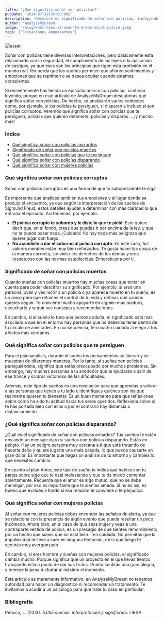 ```yaml
---
title: '¿Qué significa soñar con policías?'
pubDate: '2024-07-29T05:00:00Z'
description: 'Descubre el significado de soñar con policías, incluyendo interpretaciones sobre policías corruptos, policías muertos, policías que te persiguen, tiroteos y mujeres policías.'
author: 'AnalyzeMyDream'
image: '/blog/what-does-it-mean-to-dream-about-police.jpeg'
tags: ['Situaciones Amenazantes']
---
```


![asset](/blog/what-does-it-mean-to-dream-about-police.jpeg)

Soñar con policías tiene diversas interpretaciones, pero básicamente está relacionado con la seguridad, el cumplimiento de las leyes o la aplicación de castigos, ya que esos son los principios que rigen esta profesión en el mundo real. Recuerda que los sueños permiten que afloren sentimientos y emociones que se reprimen o se desea ocultar cuando estamos conscientes.

Si recientemente has tenido un episodio onírico con policías, continúa leyendo, porque en este artículo de AnalyzeMyDream descubrirás qué significa soñar con policías. De hecho, se analizarán varios contextos como, por ejemplo, si los policías te persiguen, si disparan e incluso si son policías corruptos. Veremos qué significa soñar con policías que te persiguen, policías que quieren detenerte, policías y disparos..., ¡y mucho más!

### Índice

- [Qué significa soñar con policías corruptos](#que-significa-soñar-con-policias-corruptos)
- [Significado de soñar con policías muertos](#significado-de-soñar-con-policias-muertos)
- [Qué significa soñar con policías que te persiguen](#que-significa-soñar-con-policias-que-te-persiguen)
- [Qué significa soñar con policías disparando](#que-significa-soñar-con-policias-disparando)
- [Qué significa soñar con mujeres policías](#que-significa-soñar-con-mujeres-policias)

### Qué significa soñar con policías corruptos

Soñar con policías corruptos es una forma de que tu subconsciente te diga

Es importante que analices también tus emociones y el lugar donde se produjo el encuentro, ya que según la interpretación de los sueños de Sigmund Freud, estos detalles ayudan a determinar con más claridad lo que entraña el episodio. Así tenemos, por ejemplo:

- **El policía corrupto te sobornó y le diste lo que te pidió**: Esto quiere decir que, en el fondo, crees que puedes ir por encima de la ley, y que no te puede pasar nada. ¡Cuidado! No hay nada más peligroso que querer jugar con fuego.
- **No accediste a dar el soborno al policía corrupto**: En este caso, tus valores morales están muy bien reforzados. Te gusta hacer las cosas de la manera correcta, sin violar los derechos de los demás y eres respetuoso con las normas establecidas. Enhorabuena por ti.

### Significado de soñar con policías muertos

Cuando sueñas con policías muertos hay muchas cosas que tomar en cuenta para poder descifrar su significado. Por ejemplo, si eres una persona joven y ves morir a un policía o ya aparece muerto en tu sueño, es un aviso para que retomes el control de tu vida y definas qué camino quieres seguir. Te conviene mucho apoyarte en alguien más maduro, escucharlo y seguir sus consejos y recomendaciones.

En cambio, si el sueño lo tuvo una persona adulta, el significado está más asociado a que en el entorno hay personas que no deberías tener dentro de tu círculo de amistades. En consecuencia, ten mucho cuidado al elegir a tus afectos más cercanos.

### Qué significa soñar con policías que te persiguen

Para el psicoanálisis, durante el sueño tus pensamientos se liberan y se muestran de diferentes maneras. Por lo tanto, si sueñas con policías persiguiéndote, significa que estás preocupado por muchos problemas. Sin embargo, hay muchas personas a tu alrededor que te ayudarán a salir de ese trance y saldrás victorioso de las dificultades.

Además, este tipo de sueños es una revelación para que aprendas a valorar a las personas que tienes a tu lado e identifiques quiénes son los que realmente quieren tu bienestar. Es un buen momento para que reflexiones sobre cómo ha sido tu actitud hacia tus seres queridos. Reflexiona sobre si te has portado bien con ellos o por el contrario hay distancia o distanciamiento.

### ¿Qué significa soñar con policías disparando?

¿Cuál es el significado de soñar con policías armados? Tus sueños te están enviando un mensaje claro si sueñas con policías disparando. Estás en peligro. Hay un peligro.persona muy cercana a ti que está tratando de hacerte daño y quiere jugarte una mala pasada, lo que puede causarte un gran dolor. Es importante que hagas un análisis de tu entorno y cambies lo que necesites cambiar.

En cuanto al plan Amor, este tipo de sueño te indica que hables con tu pareja sobre algo que te está molestando y que te da miedo comentar abiertamente. Recuerda que el amor es algo mutuo, que no se debe mendigar, por eso es importante que te sientas amada. Si no es así, es bueno que evalúes a fondo si esa relación te conviene o te perjudica. 

### Qué significa soñar con mujeres policías

Al soñar con mujeres policías debes encender las señales de alerta, ya que se relaciona con la presencia de algún evento que puede resultar un poco incómodo. Ahora bien, en el caso de que seas mujer y veas a una contraparte vestida de policía, es un presagio de que sientes remordimiento por un hecho que sabes que no está bien. Ten cuidado. No permitas que la impulsividad te lleve a caer en ninguna tentación, de la que luego te sentirás muy avergonzado. 

En cambio, si eres hombre y sueñas con mujeres policías, el significado cambia mucho. Porque significa que un proyecto en el que llevas tiempo trabajando está a punto de dar sus frutos. Pronto sentirás una gran alegría, y merece la pena disfrutar al máximo el momento. 

Este artículo es meramente informativo, en AnalyzeMyDream no tenemos autoridad para hacer un diagnóstico ni recomendar un tratamiento. Te invitamos a acudir a un psicólogo para que trate tu caso en particular. 

### Bibliografía

Pérsico, L. (2013). *5.005 sueños: interpretación y significado*. LIBSA.
